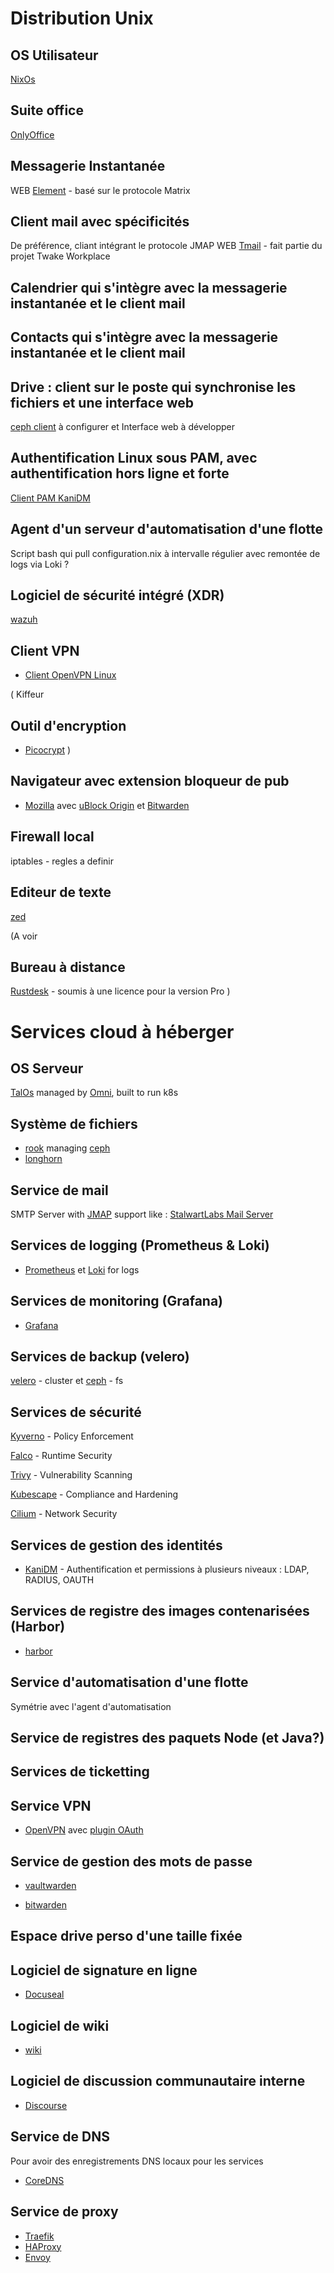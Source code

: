 # Distribution Unix

## OS Utilisateur
[NixOs](https://nixos.org/)

## Suite office
[OnlyOffice](https://github.com/ONLYOFFICE/DesktopEditors)

## Messagerie Instantanée
WEB [Element](https://github.com/element-hq) - basé sur le protocole Matrix

## Client mail avec spécificités
De préférence, cliant intégrant le protocole JMAP
WEB [Tmail](https://github.com/linagora/tmail-flutter) - fait partie du projet Twake Workplace

## Calendrier qui s'intègre avec la messagerie instantanée et le client mail
## Contacts qui s'intègre avec la messagerie instantanée et le client mail

## Drive : client sur le poste qui synchronise les fichiers et une interface web
[ceph client](https://github.com/ceph/ceph) à configurer
et Interface web à développer

## Authentification Linux sous PAM, avec authentification hors ligne et forte
[Client PAM KaniDM](https://github.com/kanidm/kanidm)

## Agent d'un serveur d'automatisation d'une flotte
Script bash qui pull configuration.nix à intervalle régulier avec remontée de logs via Loki ?

## Logiciel de sécurité intégré (XDR)
[wazuh](https://github.com/wazuh/wazuh)

## Client VPN
- [Client OpenVPN Linux](https://github.com/OpenVPN/openvpn3-linux)

( Kiffeur
## Outil d'encryption
- [Picocrypt](https://github.com/Picocrypt/Picocrypt)
)

## Navigateur avec extension bloqueur de pub
- [Mozilla](https://hg.mozilla.org/) avec
[uBlock Origin](https://github.com/gorhill/uBlock) et
[Bitwarden](https://github.com/bitwarden/clients)

## Firewall local
iptables - regles a definir

## Editeur de texte
[zed](https://github.com/zed-industries/zed)

(A voir
## Bureau à distance
[Rustdesk](https://github.com/rustdesk/rustdesk) - soumis à une licence pour la version Pro
)

# Services cloud à héberger

## OS Serveur
[TalOs](https://github.com/siderolabs/talos) managed by [Omni](https://github.com/siderolabs/omni), built to run k8s


## Système de fichiers
- [rook](https://github.com/rook/rook) managing [ceph](https://github.com/ceph/ceph)
- [longhorn]()

## Service de mail
SMTP Server with [JMAP](https://jmap.io/) support like :
[StalwartLabs Mail Server](https://github.com/stalwartlabs/mail-server)


## Services de logging (Prometheus & Loki)
- [Prometheus](https://github.com/prometheus/prometheus)
 et [Loki](https://github.com/grafana/loki) for logs

## Services de monitoring (Grafana)
- [Grafana](https://github.com/grafana/grafana)

## Services de backup (velero)
[velero](https://github.com/vmware-tanzu/velero) - cluster
et [ceph](https://github.com/ceph/ceph) - fs

## Services de sécurité
[Kyverno](https://github.com/kyverno/kyverno) - Policy Enforcement

[Falco](https://github.com/falcosecurity/falco) - Runtime Security

[Trivy](https://github.com/aquasecurity/trivy) - Vulnerability Scanning

[Kubescape](https://github.com/kubescape/kubescape) - Compliance and Hardening

[Cilium](https://github.com/cilium/cilium) - Network Security

## Services de gestion des identités
- [KaniDM](https://github.com/kanidm/kanidm) - Authentification et permissions à plusieurs niveaux : LDAP, RADIUS, OAUTH

## Services de registre des images contenarisées (Harbor)
- [harbor](https://github.com/goharbor/harbor)

## Service d'automatisation d'une flotte
Symétrie avec l'agent d'automatisation

## Service de registres des paquets Node (et Java?)

## Services de ticketting


## Service VPN
- [OpenVPN](https://github.com/OpenVPN/openvpn) avec [plugin OAuth](https://github.com/jkroepke/openvpn-auth-oauth2)

## Service de gestion des mots de passe
+ [vaultwarden](https://github.com/dani-garcia/vaultwarden)
- [bitwarden](https://github.com/bitwarden/server)

## Espace drive perso d'une taille fixée

## Logiciel de signature en ligne
- [Docuseal](https://github.com/docusealco/docuseal)

## Logiciel de wiki
- [wiki](https://github.com/requarks/wiki)

## Logiciel de discussion communautaire interne
- [Discourse](https://github.com/discourse/discourse)

## Service de DNS
Pour avoir des enregistrements DNS locaux pour les services
- [CoreDNS](https://github.com/coredns/coredns)

## Service de proxy
- [Traefik](https://github.com/traefik/traefik)
- [HAProxy](https://github.com/haproxy/haproxy)
- [Envoy](https://github.com/envoyproxy/envoy)
